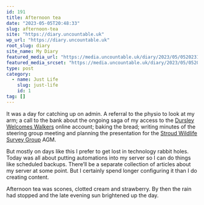 ```yaml
---
id: 191
title: Afternoon tea
date: "2023-05-05T20:48:33"
slug: afternoon-tea
site: "https://diary.uncountable.uk"
wp_url: "https://diary.uncountable.uk"
root_slug: diary
site_name: My Diary
featured_media_url: "https://media.uncountable.uk/diary/2023/05/05202311/IMG20230505172409.webp"
featured_media_srcset: "https://media.uncountable.uk/diary/2023/05/05202311/IMG20230505172409-300x225.webp 300w, https://media.uncountable.uk/diary/2023/05/05202311/IMG20230505172409-1024x768.webp 1024w, https://media.uncountable.uk/diary/2023/05/05202311/IMG20230505172409-150x150.webp 150w, https://media.uncountable.uk/diary/2023/05/05202311/IMG20230505172409-1920x1440.webp 1920w, https://media.uncountable.uk/diary/2023/05/05202311/IMG20230505172409.webp 2000w"
type: post
category:
  - name: Just Life
    slug: just-life
    id: 1
tag: []
---
```



<p>It was a day for catching up on admin.  A referral to the physio to look at my arm; a call to the bank about the ongoing saga of my access to the <a href="https://dursleywelcomeswalkers.org.uk/" data-type="URL" data-id="https://dursleywelcomeswalkers.org.uk/">Dursley Welcomes Walkers</a> online account; baking the bread; writing minutes of the steering group meeting and planning the presentation for the <a href="https://stroudwildlifesurvey.org.uk/">Stroud Wildlife Survey Group</a> AGM.</p>



<p>But mostly on days like this I prefer to get lost in technology rabbit holes.  Today was all about putting automations into my server so I can do things like scheduled backups.  There&#8217;ll be a separate collection of articles about my server at some point.  But I certainly spend longer configuring it than I do creating content.</p>



<p>Afternoon tea was scones, clotted cream and strawberry.  By then the rain had stopped and the late evening sun brightened up the day.</p>
